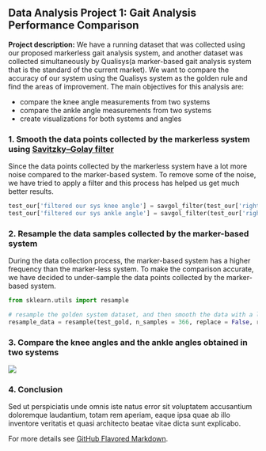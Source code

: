 ## Data Analysis Project 1: Gait Analysis Performance Comparison

**Project description:** 
We have a running dataset that was collected using our proposed markerless gait analysis system, and another dataset was collected simultaneously by Qualisys(a marker-based gait analysis system that is the standard of the current market). We want to compare the accuracy of our system using the Qualisys system as the golden rule and find the areas of improvement. The main objectives for this analysis are:
* compare the knee angle measurements from two systems
* compare the ankle angle measurements from two systems
* create visualizations for both systems and angles

### 1. Smooth the data points collected by the markerless system using [Savitzky–Golay filter](https://en.wikipedia.org/wiki/Savitzky%E2%80%93Golay_filter)

Since the data points collected by the markerless system have a lot more noise compared to the marker-based system. To remove some of the noise, we have tried to apply a filter and this process has helped us get much better results.

```python
test_our['filtered our sys knee angle'] = savgol_filter(test_our['right knee angle'], 25, 2)
test_our['filtered our sys ankle angle'] = savgol_filter(test_our['right ankle angle'], 25, 2)
```

### 2. Resample the data samples collected by the marker-based system
During the data collection process, the marker-based system has a higher frequency than the marker-less system. To make the comparison accurate, we have decided to under-sample the data points collected by the marker-based system. 

```python
from sklearn.utils import resample

# resample the golden system dataset, and then smooth the data with a low-pass filter
resample_data = resample(test_gold, n_samples = 366, replace = False, random_state = 0).sort_index()
```

### 3. Compare the knee angles and the ankle angles obtained in two systems

<img src="images/dummy_thumbnail.jpg?raw=true"/>

### 4. Conclusion

Sed ut perspiciatis unde omnis iste natus error sit voluptatem accusantium doloremque laudantium, totam rem aperiam, eaque ipsa quae ab illo inventore veritatis et quasi architecto beatae vitae dicta sunt explicabo. 

For more details see [GitHub Flavored Markdown](https://guides.github.com/features/mastering-markdown/).
